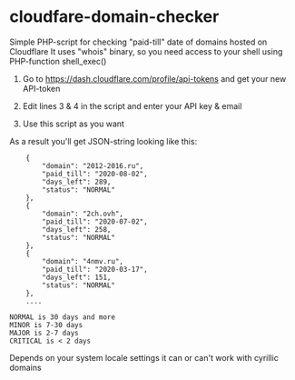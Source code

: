 # cloudfare-domain-checker
Simple PHP-script for checking "paid-till" date of domains hosted on Cloudflare
It uses "whois" binary, so you need access to your shell using PHP-function shell_exec()


1) Go to https://dash.cloudflare.com/profile/api-tokens and get your new API-token

2) Edit lines 3 & 4 in the script and enter your API key & email

3) Use this script as you want


As a result you'll get JSON-string looking like this:

```
    {
        "domain": "2012-2016.ru",
        "paid_till": "2020-08-02",
        "days_left": 289,
        "status": "NORMAL"
    },
    {
        "domain": "2ch.ovh",
        "paid_till": "2020-07-02",
        "days_left": 258,
        "status": "NORMAL"
    },
    {
        "domain": "4nmv.ru",
        "paid_till": "2020-03-17",
        "days_left": 151,
        "status": "NORMAL"
    },
    ....
``` 


```
NORMAL is 30 days and more
MINOR is 7-30 days
MAJOR is 2-7 days
CRITICAL is < 2 days
```


Depends on your system locale settings it can or can't work with cyrillic domains
